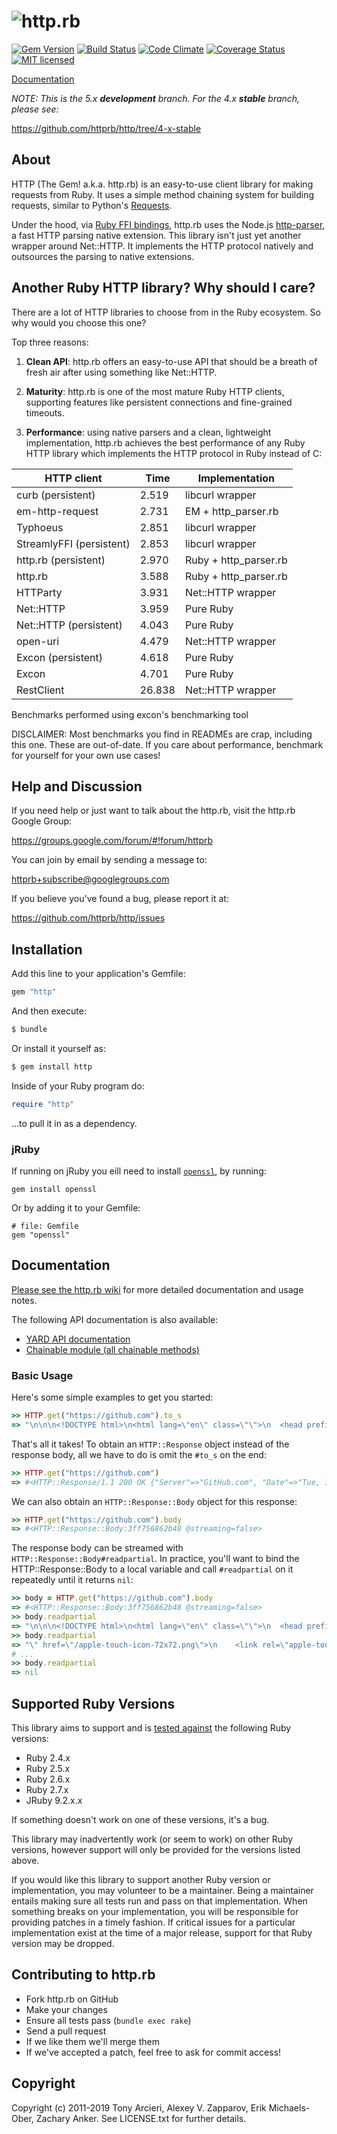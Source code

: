 # ![http.rb](https://raw.github.com/httprb/http.rb/master/logo.png)

[![Gem Version](https://badge.fury.io/rb/http.svg)](https://rubygems.org/gems/http)
[![Build Status](https://secure.travis-ci.org/httprb/http.svg?branch=master)](https://travis-ci.org/httprb/http)
[![Code Climate](https://codeclimate.com/github/httprb/http.svg?branch=master)](https://codeclimate.com/github/httprb/http)
[![Coverage Status](https://coveralls.io/repos/httprb/http/badge.svg?branch=master)](https://coveralls.io/r/httprb/http)
[![MIT licensed](https://img.shields.io/badge/license-MIT-blue.svg)](https://github.com/httprb/http/blob/master/LICENSE.txt)

[Documentation]

_NOTE: This is the 5.x **development** branch.  For the 4.x **stable** branch, please see:_

https://github.com/httprb/http/tree/4-x-stable

## About

HTTP (The Gem! a.k.a. http.rb) is an easy-to-use client library for making requests
from Ruby. It uses a simple method chaining system for building requests, similar to
Python's [Requests].

Under the hood, via [Ruby FFI bindings][http-parser-ffi], http.rb uses the Node.js
[http-parser], a fast HTTP parsing native extension. This library
isn't just yet another wrapper around Net::HTTP. It implements the HTTP protocol
natively and outsources the parsing to native extensions.

[requests]: http://docs.python-requests.org/en/latest/
[http-parser]: https://github.com/nodejs/http-parser
[http-parser-ffi]: https://github.com/cotag/http-parser


## Another Ruby HTTP library? Why should I care?

There are a lot of HTTP libraries to choose from in the Ruby ecosystem.
So why would you choose this one?

Top three reasons:

1. **Clean API**: http.rb offers an easy-to-use API that should be a
   breath of fresh air after using something like Net::HTTP.

2. **Maturity**: http.rb is one of the most mature Ruby HTTP clients, supporting
   features like persistent connections and fine-grained timeouts.

3. **Performance**: using native parsers and a clean, lightweight implementation,
   http.rb achieves the best performance of any Ruby HTTP library which
   implements the HTTP protocol in Ruby instead of C:

  | HTTP client              | Time   | Implementation        |
  |--------------------------|--------|-----------------------|
  | curb (persistent)        | 2.519  | libcurl wrapper       |
  | em-http-request          | 2.731  | EM + http_parser.rb   |
  | Typhoeus                 | 2.851  | libcurl wrapper       |
  | StreamlyFFI (persistent) | 2.853  | libcurl wrapper       |
  | http.rb (persistent)     | 2.970  | Ruby + http_parser.rb |
  | http.rb                  | 3.588  | Ruby + http_parser.rb |
  | HTTParty                 | 3.931  | Net::HTTP wrapper     |
  | Net::HTTP                | 3.959  | Pure Ruby             |
  | Net::HTTP (persistent)   | 4.043  | Pure Ruby             |
  | open-uri                 | 4.479  | Net::HTTP wrapper     |
  | Excon (persistent)       | 4.618  | Pure Ruby             |
  | Excon                    | 4.701  | Pure Ruby             |
  | RestClient               | 26.838 | Net::HTTP wrapper     |

Benchmarks performed using excon's benchmarking tool

DISCLAIMER: Most benchmarks you find in READMEs are crap,
including this one. These are out-of-date. If you care about
performance, benchmark for yourself for your own use cases!

## Help and Discussion

If you need help or just want to talk about the http.rb,
visit the http.rb Google Group:

https://groups.google.com/forum/#!forum/httprb

You can join by email by sending a message to:

[httprb+subscribe@googlegroups.com](mailto:httprb+subscribe@googlegroups.com)

If you believe you've found a bug, please report it at:

https://github.com/httprb/http/issues


## Installation

Add this line to your application's Gemfile:
```ruby
gem "http"
```

And then execute:
```bash
$ bundle
```

Or install it yourself as:
```bash
$ gem install http
```

Inside of your Ruby program do:
```ruby
require "http"
```

...to pull it in as a dependency.


### jRuby

If running on jRuby you eill need to install [`openssl`][openssl-gem], by
running:

    gem install openssl

Or by adding it to your Gemfile:

    # file: Gemfile
    gem "openssl"

[openssl-gem]: https://github.com/ruby/openssl


## Documentation

[Please see the http.rb wiki][documentation]
for more detailed documentation and usage notes.

The following API documentation is also available:

* [YARD API documentation](https://www.rubydoc.info/github/httprb/http)
* [Chainable module (all chainable methods)](https://www.rubydoc.info/github/httprb/http/HTTP/Chainable)

[documentation]: https://github.com/httprb/http/wiki

### Basic Usage

Here's some simple examples to get you started:

```ruby
>> HTTP.get("https://github.com").to_s
=> "\n\n\n<!DOCTYPE html>\n<html lang=\"en\" class=\"\">\n  <head prefix=\"o..."
```

That's all it takes! To obtain an `HTTP::Response` object instead of the response
body, all we have to do is omit the `#to_s` on the end:

```ruby
>> HTTP.get("https://github.com")
=> #<HTTP::Response/1.1 200 OK {"Server"=>"GitHub.com", "Date"=>"Tue, 10 May...>
```

We can also obtain an `HTTP::Response::Body` object for this response:

```ruby
>> HTTP.get("https://github.com").body
=> #<HTTP::Response::Body:3ff756862b48 @streaming=false>
```

The response body can be streamed with `HTTP::Response::Body#readpartial`.
In practice, you'll want to bind the HTTP::Response::Body to a local variable
and call `#readpartial` on it repeatedly until it returns `nil`:

```ruby
>> body = HTTP.get("https://github.com").body
=> #<HTTP::Response::Body:3ff756862b48 @streaming=false>
>> body.readpartial
=> "\n\n\n<!DOCTYPE html>\n<html lang=\"en\" class=\"\">\n  <head prefix=\"o..."
>> body.readpartial
=> "\" href=\"/apple-touch-icon-72x72.png\">\n    <link rel=\"apple-touch-ic..."
# ...
>> body.readpartial
=> nil
```

## Supported Ruby Versions

This library aims to support and is [tested against][travis] the following Ruby
versions:

* Ruby 2.4.x
* Ruby 2.5.x
* Ruby 2.6.x
* Ruby 2.7.x
* JRuby 9.2.x.x

If something doesn't work on one of these versions, it's a bug.

This library may inadvertently work (or seem to work) on other Ruby versions,
however support will only be provided for the versions listed above.

If you would like this library to support another Ruby version or
implementation, you may volunteer to be a maintainer. Being a maintainer
entails making sure all tests run and pass on that implementation. When
something breaks on your implementation, you will be responsible for providing
patches in a timely fashion. If critical issues for a particular implementation
exist at the time of a major release, support for that Ruby version may be
dropped.

[travis]: http://travis-ci.org/httprb/http


## Contributing to http.rb

* Fork http.rb on GitHub
* Make your changes
* Ensure all tests pass (`bundle exec rake`)
* Send a pull request
* If we like them we'll merge them
* If we've accepted a patch, feel free to ask for commit access!


## Copyright

Copyright (c) 2011-2019 Tony Arcieri, Alexey V. Zapparov, Erik Michaels-Ober, Zachary Anker.
See LICENSE.txt for further details.
